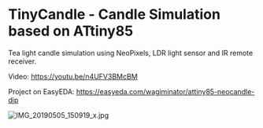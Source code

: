 # TinyCandle - Candle Simulation based on ATtiny85
Tea light candle simulation using NeoPixels, LDR light sensor and IR remote receiver.

Video: https://youtu.be/n4UFV3BMcBM

Project on EasyEDA: https://easyeda.com/wagiminator/attiny85-neocandle-dip

![IMG_20190505_150919_x.jpg](https://image.easyeda.com/pullimage/2Wi45ss9vexme5UskvAbX82HUDBpNXSvjZ4XnAF5.jpeg)
